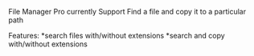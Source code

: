 File Manager Pro currently Support Find a file and copy it to a particular 
path

Features:
*search files with/without extensions
*search and copy with/without extensions